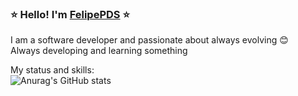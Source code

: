 ### :star: Hello! I'm <a href="https://felipepds.github.io/">FelipePDS</a> :star:

I am a software developer and passionate about always evolving :blush: <br>
Always developing and learning something

My status and skills: <br>
![Anurag's GitHub stats](https://github-readme-stats.vercel.app/api?username=felipepds&show_icons=true&theme=dracula)

<!--
**FelipePDS/FelipePDS** is a ✨ _special_ ✨ repository because its `README.md` (this file) appears on your GitHub profile.

Here are some ideas to get you started:

- 🔭 I’m currently working on ...
- 🌱 I’m currently learning ...
- 👯 I’m looking to collaborate on ...
- 🤔 I’m looking for help with ...
- 💬 Ask me about ...
- 📫 How to reach me: ...
- 😄 Pronouns: ...
- ⚡ Fun fact: ...
-->
